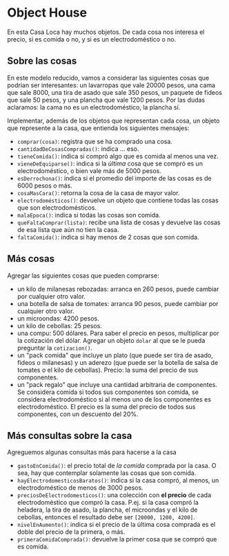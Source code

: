 # Object House
 
En esta Casa Loca hay muchos objetos. 
De cada cosa nos interesa el precio, si es comida o no, y si es un electrodoméstico o no.

## Sobre las cosas 
En este modelo reducido, vamos a considerar las siguientes cosas que podrían ser interesantes: un lavarropas que vale 20000 pesos, una cama que sale 8000, una tira de asado que sale 350 pesos, un paquete de fideos que sale 50 pesos, y una plancha que vale 1200 pesos. Por las dudas aclaramos: la cama no es un electrodoméstico, la plancha sí.

Implementar, además de los objetos que representan cada cosa, un objeto que represente a la casa, que entienda los siguientes mensajes:
- `comprar(cosa)`: registra que se ha comprado una cosa.
- `cantidadDeCosasCompradas()`: indica ... eso.
- `tieneComida()`: indica si compró algo que es comida al menos una vez.
- `vieneDeEquiparse()`: indica si la _última_ cosa que se compró es un electrodoméstico, o bien vale más de 5000 pesos.
- `esDerrochona()`: indica si el promedio del importe de las cosas es de 6000 pesos o más.
- `cosaMasCara()`: retorna la cosa de la casa de mayor valor.
- `electrodomésticos()`: devuelve un objeto que contiene todas las cosas que son electrodomésticos. 
- `malaEpoca()`: indica si todas las cosas  son comida.
- `queFaltaComprar(lista)`: recibe una lista de cosas y devuelve las cosas de esa lista que aún no tien la casa. <br> 
- `faltaComida()`: indica si hay menos de 2 cosas que son comida.


## Más cosas
Agregar las siguientes cosas que pueden comprarse:
- un kilo de milanesas rebozadas: arranca en 260 pesos, puede cambiar por cualquier otro valor.
- una botella de salsa de tomates: arranca 90 pesos, puede cambiar por cualquier otro valor.
- un microondas: 4200 pesos.
- un kilo de cebollas: 25 pesos.
- una compu: 500 dólares. Para saber el precio en pesos, multiplicar por la cotización del dólar. Agregar un objeto `dolar` al que se le pueda preguntar la `cotizacion()`. 
- un "pack comida" que incluye un plato (que puede ser tira de asado, fideos o milanesas) y un aderezo (que puede ser la botella de salsa de tomates o el kilo de cebollas). Precio: la suma del precio de sus componentes.
- un "pack regalo" que incluye una cantidad arbitraria de componentes. Se considera comida si todos sus componentes son comida, se considera electrodoméstico si al menos uno de los componentes es electrodoméstico. El precio es la suma del precio de todos sus componentes, con un descuento del 20%. 



## Más consultas sobre la casa
Agreguemos algunas consultas más para hacerse a la casa
- `gastoEnComida()`: el precio total de _la comida_ comprada por la casa. O sea, hay que contemplar solamente las cosas que son comida. 
- `hayElectrodomesticosBaratos()`: indica si la casa compró, al menos, un electrodoméstico de menos de 3000 pesos.
- `preciosDeElectrodomesticos()`: una colección con **el precio** de cada electrodoméstico que compró la casa. P.ej. si la casa compró la heladera, la tira de asado, la plancha, el microondas y el kilo de cebollas, entonces el resultado debe ser `[20000, 1200, 4200]`. 
- `nivelEnAumento()`: indica si el precio de la última cosa comprada es el doble del precio de la primera, o más.
- `primeraComidaComprada()`: devuelve la primer cosa que se compró que es comida. 
